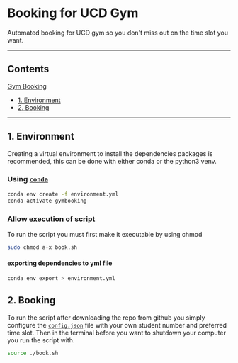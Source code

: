 # Booking for UCD Gym

Automated booking for UCD gym so you don't miss out on the time slot you want.

---

## Contents

[Gym Booking](#gym-booking)

- [1. Environment](#1-environment)
- [2. Booking](#2-booking)

---

## 1. Environment

Creating a virtual environment to install the dependencies packages is recommended, this can be done with either conda or the python3 venv.

### Using [`conda`](https://docs.conda.io/en/latest/)

```bash
conda env create -f environment.yml
conda activate gymbooking
```

### Allow execution of script

To run the script you must first make it executable by using chmod

```bash
sudo chmod a+x book.sh
```

#### exporting dependencies to yml file

```bash
conda env export > environment.yml
```

## 2. Booking

To run the script after downloading the repo from github you simply configure the [`config.json`](config.json) file with your own student number and preferred time slot. Then in the terminal before you want to shutdown your computer you run the script with.

```bash
source ./book.sh
```
